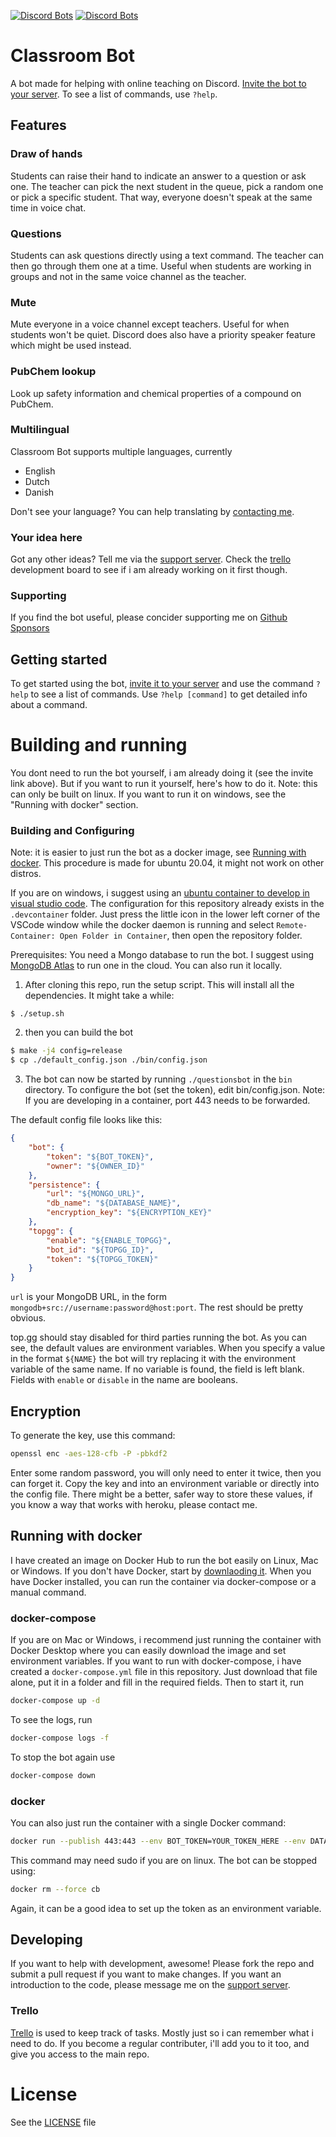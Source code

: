 [![Discord Bots](https://top.gg/api/widget/status/691945666896855072.svg)](https://top.gg/bot/691945666896855072) [![Discord Bots](https://top.gg/api/widget/servers/691945666896855072.svg)](https://top.gg/bot/691945666896855072)

# Classroom Bot

A bot made for helping with online teaching on Discord.
[Invite the bot to your server](https://discordapp.com/api/oauth2/authorize?client_id=691945666896855072&permissions=297888850&scope=bot).
To see a list of commands, use `?help`.

## Features

### Draw of hands
Students can raise their hand to indicate an answer to a question or ask one. The teacher can pick the next student in the queue, pick a random one or pick a specific student. That way, everyone doesn't speak at the same time in voice chat.

### Questions
Students can ask questions directly using a text command. The teacher can then go through them one at a time. Useful when students are working in groups and not in the same voice channel as the teacher.

### Mute
Mute everyone in a voice channel except teachers. Useful for when students won't be quiet. Discord does also have a priority speaker feature which might be used instead.

### PubChem lookup
Look up safety information and chemical properties of a compound on PubChem.

### Multilingual
Classroom Bot supports multiple languages, currently
 - English
 - Dutch
 - Danish

Don't see your language? You can help translating by [contacting me](https://discord.gg/dqmTAZY).
### Your idea here
Got any other ideas? Tell me via the [support server](https://discord.gg/dqmTAZY). Check the [trello](https://trello.com/b/owJzJaVt/classroom-bot) development board to see if i am already working on it first though.

### Supporting
If you find the bot useful, please concider supporting me on [Github Sponsors](https://github.com/sponsors/GitMeep)

## Getting started
To get started using the bot, [invite it to your server](https://discordapp.com/api/oauth2/authorize?client_id=691945666896855072&permissions=297888850&scope=bot) and use the command `?help` to see a list of commands. Use `?help [command]` to get detailed info about a command.

# Building and running
You dont need to run the bot yourself, i am already doing it (see the invite link above). But if you want to run it yourself, here's how to do it. Note: this can only be built on linux. If you want to run it on windows, see the "Running with docker" section.

### Building and Configuring
Note: it is easier to just run the bot as a docker image, see [Running with docker](#Running-with-docker). This procedure is made for ubuntu 20.04, it might not work on other distros.


If you are on windows, i suggest using an [ubuntu container to develop in visual studio code](https://code.visualstudio.com/docs/remote/containers). The configuration for this repository already exists in the `.devcontainer` folder. Just press the little icon in the lower left corner of the VSCode window while the docker daemon is running and select `Remote-Container: Open Folder in Container`, then open the repository folder.

Prerequisites:
You need a Mongo database to run the bot. I suggest using [MongoDB Atlas](https://www.mongodb.com/cloud/atlas) to run one in the cloud. You can also run it locally.

1. After cloning this repo, run the setup script. This will install all the dependencies. It might take a while:

```
$ ./setup.sh
```

2. then you can build the bot
```sh
$ make -j4 config=release
$ cp ./default_config.json ./bin/config.json
```

3. The bot can now be started by running `./questionsbot` in the `bin` directory. To configure the bot (set the token), edit bin/config.json. Note: If you are developing in a container, port 443 needs to be forwarded.

The default config file looks like this:
```json
{
    "bot": {
        "token": "${BOT_TOKEN}",
        "owner": "${OWNER_ID}"
    },
    "persistence": {
        "url": "${MONGO_URL}",
        "db_name": "${DATABASE_NAME}",
        "encryption_key": "${ENCRYPTION_KEY}"
    },
    "topgg": {
        "enable": "${ENABLE_TOPGG}",
        "bot_id": "${TOPGG_ID}",
        "token": "${TOPGG_TOKEN}"
    }
}
```
`url` is your MongoDB URL, in the form `mongodb+src://username:password@host:port`. The rest should be pretty obvious.

top.gg should stay disabled for third parties running the bot.
As you can see, the default values are environment variables. When you specify a value in the format `${NAME}` the bot will try replacing it with the environment variable of the same name. If no variable is found, the field is left blank.
Fields with `enable` or `disable` in the name are booleans.

## Encryption
To generate the key, use this command:
```sh
openssl enc -aes-128-cfb -P -pbkdf2
```
Enter some random password, you will only need to enter it twice, then you can forget it.
Copy the key and into an environment variable or directly into the config file. There might be a better, safer way to store these values, if you know a way that works with heroku, please contact me.

## Running with docker
I have created an image on Docker Hub to run the bot easily on Linux, Mac or Windows. If you don't have Docker, start by [downlaoding it](https://www.docker.com/).
When you have Docker installed, you can run the container via docker-compose or a manual command.
### docker-compose
If you are on Mac or Windows, i recommend just running the container with Docker Desktop where you can easily download the image and set environment variables. If you want to run with docker-compose, i have created a `docker-compose.yml` file in this repository. Just download that file alone, put it in a folder and fill in the required fields. Then to start it, run
```sh
docker-compose up -d
```
To see the logs, run
```sh
docker-compose logs -f
```
To stop the bot again use
```sh
docker-compose down
```
### docker
You can also just run the container with a single Docker command:
```sh
docker run --publish 443:443 --env BOT_TOKEN=YOUR_TOKEN_HERE --env DATABASE_URL=YOUR_DB_URL_HERE --env ENCRYPTION_KEY=YOUR_ENCRYPTION_KEY_HERE --detach --name cb meepdocker/classroom-bot:latest
```
This command may need sudo if you are on linux. The bot can be stopped using:
```sh
docker rm --force cb
```
Again, it can be a good idea to set up the token as an environment variable.

## Developing
If you want to help with development, awesome! Please fork the repo and submit a pull request if you want to make changes. If you want an introduction to the code, please message me on the [support server](https://discord.gg/dqmTAZY).

### Trello
[Trello](https://trello.com/b/owJzJaVt/classroom-bot) is used to keep track of tasks. Mostly just so i can remember what i need to do. If you become a regular contributer, i'll add you to it too, and give you access to the main repo.

# License
See the [LICENSE](LICENSE.txt) file
